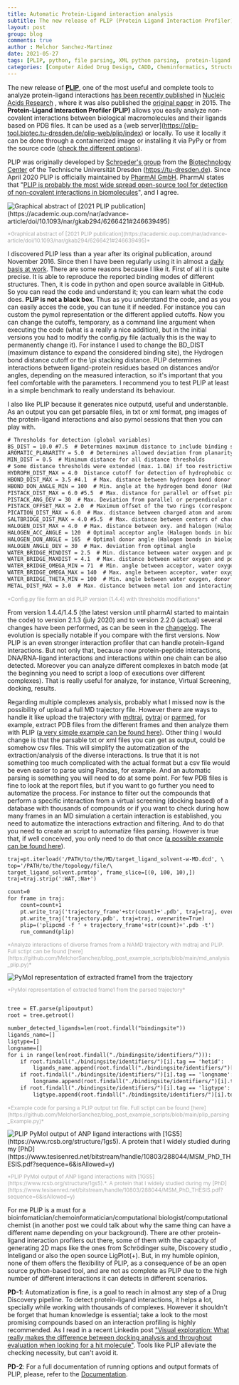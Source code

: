 ```yaml
---
title: Automatic Protein-Ligand interaction analysis
subtitle: The new release of PLIP (Protein Ligand Interaction Profiler)
layout: post
group: blog
comments: true
author : Melchor Sanchez-Martinez
date: 2021-05-27
tags: [PLIP, python, file parsing, XML python parsing,  protein-ligand interactions, interactions analysis]
categories: [Computer Aided Drug Design, CADD, Cheminformatics, Structure Based Drug Design, SBDD, Python libraries]
---
```

<!-- excerpt-start -->
The new release of [**PLIP**](https://github.com/pharmai/plip), one of the most useful and complete tools to analyze protein-ligand interactions [has been recently published](https://academic.oup.com/nar/advance-article/doi/10.1093/nar/gkab294/6266421#246639495) in [Nucleic Acids Research](https://academic.oup.com/nar/) <!-- excerpt-end -->  , where it was also published the [original paper](https://academic.oup.com/nar/article/43/W1/W443/2467865?searchresult=1) in 2015. The **Protein-Ligand Interaction Profiler (PLIP)** allows you easily analyze non-covalent interactions between biological macromolecules and their ligands based on PDB files. It can be used as a {web server](https://plip-tool.biotec.tu-dresden.de/plip-web/plip/index) or locally. To use it locally it can be done through a containerized image or installing it via PyPy or from the source code ([check the different options](https://github.com/pharmai/plip)).

PLIP was originally developed by [Schroeder's group](https://tu-dresden.de/cmcb/biotec/forschungsgruppen/schroeder) from the [Biotechnology Center](https://tu-dresden.de/cmcb/biotec) of the Technische Universität Dresden (https://tu-dresden.de). Since April 2020 PLIP is officially maintained by [PharmAI GmbH](https://www.pharm.ai). PharmAI states that "[PLIP is probably the most wide spread open-source tool for detection of non-covalent interactions in biomolecules](https://www.pharm.ai/2021/05/06/plip-2021-expanding-the-scope-of-the-protein-ligand-interaction-profiler-to-dna-and-rna/)", and I agree.


<img src="https://raw.githubusercontent.com/MelchorSanchez/MelchorSanchez.github.io/master/static/img/blog/m_gkab294gra1.webp" alt="Graphical abstract of [2021 PLIP publication](https://academic.oup.com/nar/advance-article/doi/10.1093/nar/gkab294/6266421#246639495)" title="Graphical abstract of [2021 PLIP publication](https://academic.oup.com/nar/advance-article/doi/10.1093/nar/gkab294/6266421#246639495)" class="img-responsive center-block">
<!--<figcaption>Graphical abstract of [2021 PLIP publication](https://academic.oup.com/nar/advance-article/doi/10.1093/nar/gkab294/6266421#246639495)-->

<p style="font-size:12px;color:darkgrey" class="text-center">*Graphical abstract of [2021 PLIP publication](https://academic.oup.com/nar/advance-article/doi/10.1093/nar/gkab294/6266421#246639495)*</p>

I discovered PLIP less than a year after its original publication, around November 2016. Since then I have been regularly using it in almost a [daily basis at work](/publications). There are some reasons because I like it. First of all it is quite precise. It is able to reproduce the reported binding modes of different structures. Then, it is code in python and open source available in GitHub. So you can read the code and understand it; you can learn what the code does. **PLIP is not a black box**. Thus as you understand the code, and as you can easily acces the code, you can tune it if needed. For instance you can custom the pymol representation or the different applied cutoffs. Now you can change the cutoffs, temporary, as a command line argument when executing the code (what is a really a nice addition), but in the initial versions you had to modify the config.py file (actually this is the way to permanently change it). For instance I used to change the BD_DIST (maximum distance to expand the considered binding site), the Hydrogen bond distance cutoff or the \pi stacking distance. PLIP determines interactions between ligand-protein residues based on distances and/or angles, depending on the measured interaction, so it's important that you feel comfortable with the parameters. I recommend you to test PLIP at least in a simple benchmark to really understand its behaviour.

I also like PLIP because it generates nice outputd, useful and understanble. As an output you can get parsable files, in txt or xml format, png images of the protein-ligand interactions and also pymol sessions that then you can play with.

~~~html
# Thresholds for detection (global variables)
BS_DIST = 10.0 #7.5  # Determines maximum distance to include binding site residues
AROMATIC_PLANARITY = 5.0  # Determines allowed deviation from planarity in aromatic rings
MIN_DIST = 0.5  # Minimum distance for all distance thresholds
# Some distance thresholds were extended (max. 1.0A) if too restrictive too account for low-quality structures
HYDROPH_DIST_MAX = 4.0  Distance cutoff for detection of hydrophobic contacts
HBOND_DIST_MAX = 3.5 #4.1  # Max. distance between hydrogen bond donor and acceptor (Hubbard & Haider, 2001) + 0.6 A
HBOND_DON_ANGLE_MIN = 100  # Min. angle at the hydrogen bond donor (Hubbard & Haider, 2001) + 10
PISTACK_DIST_MAX = 6.0 #5.5  # Max. distance for parallel or offset pistacking (McGaughey, 1998)
PISTACK_ANG_DEV = 30  # Max. Deviation from parallel or perpendicular orientation (in degrees)
PISTACK_OFFSET_MAX = 2.0  # Maximum offset of the two rings (corresponds to the radius of benzene + 0.5 A)
PICATION_DIST_MAX = 6.0  # Max. distance between charged atom and aromatic ring center (Gallivan and Dougherty, 1999)
SALTBRIDGE_DIST_MAX = 4.0 #5.5  # Max. distance between centers of charge for salt bridges (Barlow and Thornton, 1983) + 1.5
HALOGEN_DIST_MAX = 4.0  # Max. distance between oxy. and halogen (Halogen bonds in biological molecules., Auffinger)+0.5
HALOGEN_ACC_ANGLE = 120  # Optimal acceptor angle (Halogen bonds in biological molecules., Auffinger)
HALOGEN_DON_ANGLE = 165  # Optimal donor angle (Halogen bonds in biological molecules., Auffinger)
HALOGEN_ANGLE_DEV = 30  # Max. deviation from optimal angle
WATER_BRIDGE_MINDIST = 2.5  # Min. distance between water oxygen and polar atom (Jiang et al., 2005) -0.1
WATER_BRIDGE_MAXDIST = 4.1  # Max. distance between water oxygen and polar atom (Jiang et al., 2005) +0.5
WATER_BRIDGE_OMEGA_MIN = 71  # Min. angle between acceptor, water oxygen and donor hydrogen (Jiang et al., 2005) - 9
WATER_BRIDGE_OMEGA_MAX = 140  # Max. angle between acceptor, water oxygen and donor hydrogen (Jiang et al., 2005)
WATER_BRIDGE_THETA_MIN = 100  # Min. angle between water oxygen, donor hydrogen and donor atom (Jiang et al., 2005)
METAL_DIST_MAX = 3.0  # Max. distance between metal ion and interacting atom (Harding, 2001)
~~~
<p style="font-size:12px;color:darkgrey" class="text-center">*Config.py file form an old PLIP version (1.4.4) with thresholds modifiations*</p>

From version 1.4.4/1.4.5 (the latest version until pharmAI started to maintain the code) to version 2.1.3 (july 2020) and to version 2.2.0 (actual) several changes have been performed, as can be seen in the [changelog](https://github.com/pharmai/plip/blob/master/CHANGES.txt). The evolution is specially notable if you compare with the first versions. Now PLIP is an even stronger interaction profiler that can handle protein-ligand interactions. But not only that, because now protein-peptide interactions, DNA/RNA-ligand interactions and interactions within one chain can be also detected. Moreover you can analyze different complexes in batch mode (at the beginning you need to script a loop of executions over different complexes). That is really useful for analyze, for instance, Virtual Screening, docking, results.

Regarding multiple complexes analysis, probably what I missed now is the possibility of upload a full MD trajectory file. However there are ways to handle it like upload the trajectory with [mdtraj](https://www.mdtraj.org/1.9.5/index.html), [pytraj](https://amber-md.github.io/pytraj/latest/index.html) or [parmed](https://parmed.github.io/ParmEd/html/index.html), for example, extract PDB files from the different frames and then analyze them with PLIP ([a very simple example can be found here](https://github.com/MelchorSanchez/blog_post_example_scripts/blob/main/md_analysis_plip.py)). Other thing I would change is that the parsable txt or xml files you can get as output, could be somehow csv files. This will simplify the automatization of the  extraction/analysis of the diverse interactions. Is true that it is not something too much complicated with the actual format but a csv file would be even easier to parse using Pandas, for example. And an automatic parsing is something you will need to do at some point. For few PDB files is fine to look at the report files, but if you want to go further you need to automatize the process. For instance to filter out the compounds that perform a specific interaction from a virtual screening (docking based) of a database with thousands of compounds or if you want to check during how many frames in an MD simulation a certain interaction is established, you need to automatize the interactions extraction and filtering. And to do that you need to create an script to automatize files parsing. However is true that, if well conceived, you only need to do that once ([a possible example can be found here](https://github.com/MelchorSanchez/blog_post_example_scripts/blob/main/plip_parsing_example.py)).

~~~html
traj=pt.iterload('/PATH/to/the/MD/target_ligand_solvent-w-MD.dcd', \
top='/PATH/to/the/topology/file/\
target_ligand_solvent.prmtop', frame_slice=[(0, 100, 10),])
traj=traj.strip(':WAT,:Na+')

count=0
for frame in traj:
    count=count+1
    pt.write_traj('trajectory_frame'+str(count)+'.pdb', traj=traj, overwrite=True)
    pt.write_traj('trajectory.pdb', traj=traj, overwrite=True)
    plip=('plipcmd -f ' + trajectory_frame'+str(count)+'.pdb -t')
    run_command(plip)
~~~
<p style="font-size:12px;color:darkgrey" class="text-center">*Analyze interactions of diverse frames from a NAMD trajectory with mdtraj and PLIP. Full sctipt can be found [here](https://github.com/MelchorSanchez/blog_post_example_scripts/blob/main/md_analysis_plip.py)*</p>

<img src="https://github.com/MelchorSanchez/blog_post_example_scripts/blob/main/_associated_files/md_analysis_plip/trajectory_frame1.png?raw=true" alt="PyMol representation of extracted frame1 from the trajectory" title="PyMol representation of extracted frame1 from the trajectory" class="img-responsive center-block">

<p style="font-size:12px;color:darkgrey" class="text-center">*PyMol representation of extracted frame1 from the parsed trajectory*</p>

~~~html

tree = ET.parse(plipoutput)
root = tree.getroot()

number_detected_ligands=len(root.findall("bindingsite"))
ligands_name=[]
ligtype=[]
longname=[]
for i in range(len(root.findall("./bindingsite/identifiers/"))):
    if root.findall("./bindingsite/identifiers/")[i].tag == 'hetid':
        ligands_name.append(root.findall("./bindingsite/identifiers/")[i].text)
    if root.findall("./bindingsite/identifiers/")[i].tag == 'longname':
        longname.append(root.findall("./bindingsite/identifiers/")[i].text)
    if root.findall("./bindingsite/identifiers/")[i].tag == 'ligtype':
        ligtype.append(root.findall("./bindingsite/identifiers/")[i].text)

~~~
<p style="font-size:12px;color:darkgrey" class="text-center">*Example code for parsing a PLIP output txt file. Full sctipt can be found [here](https://github.com/MelchorSanchez/blog_post_example_scripts/blob/main/plip_parsing_Example.py)*</p>

<img src="https://github.com/MelchorSanchez/blog_post_example_scripts/blob/main/_associated_files/plip_parsing_example/1gs5_plip_output.png?raw=true" alt="PLIP PyMol output of ANP ligand interactions with [1GS5](https://www.rcsb.org/structure/1gs5). A protein that I widely studied during my [PhD](https://www.tesisenred.net/bitstream/handle/10803/288044/MSM_PhD_THESIS.pdf?sequence=6&isAllowed=y)" title="PLIP PyMol output of ANP ligand interactions with [1GS5](https://www.rcsb.org/structure/1gs5). A protein that I widely studied during my [PhD](https://www.tesisenred.net/bitstream/handle/10803/288044/MSM_PhD_THESIS.pdf?sequence=6&isAllowed=y)" class="img-responsive center-block">

<p style="font-size:12px;color:darkgrey" class="text-center">*PLIP PyMol output of ANP ligand interactions with [1GS5](https://www.rcsb.org/structure/1gs5).*. A protein that I widely studied during my [PhD](https://www.tesisenred.net/bitstream/handle/10803/288044/MSM_PhD_THESIS.pdf?sequence=6&isAllowed=y)</p>

For me PLIP is a must for a bioinfomatician/chemoinformatician/computational biologist/computational chemist (in another post we could talk about why the same thing can have a different name depending on your background). There are other protein-ligand interaction profilers out there, some of them with the capacity of generating 2D maps like the ones from Schrödinger suite, Discovery studio , Inteligand or also the open source LigPlot(+). But, in my humble opinion, none of them offers the flexibility of PLIP, as a consequence of be an open source python-based tool, and are not as complete as PLIP due to the high number of different interactions it can detects in different scenarios.

**PD-1**: Automatization is fine, is a goal to reach in almost any step of a Drug Discovery pipeline. To detect protein-ligand interactions, it helps a lot, specially while working with thousands of complexes. However it shouldn't be forget that human knowledge is essential; take a look to the most promising compounds based on an interaction profiling is highly recommended. As I read in a recent Linkedin post ["Visual exploration: What really makes the difference between docking analysis and throughout evaluation when looking for a hit molecule"](https://www.linkedin.com/posts/activity-6796429268579565569-MXNY). Tools like PLIP alleviate the checking necessity, but can't avoid it.

 **PD-2**: For a full documentation of running options and output formats of PLIP, please, refer to the [Documentation](https://github.com/pharmai/plip/blob/master/DOCUMENTATION.md).
